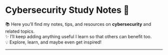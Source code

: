 # Cybersecurity Study Notes 🚀

📚 Here you’ll find my notes, tips, and resources on **cybersecurity** and related topics.  
✨ I’ll keep adding anything useful I learn so that others can benefit too.  
💡 Explore, learn, and maybe even get inspired!

---

